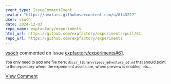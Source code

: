 ```yaml
---
event_type: IssueCommentEvent
avatar: "https://avatars.githubusercontent.com/u/814322?"
user: vsoch
date: 2024-12-03
repo_name: expfactory/experiments
html_url: https://github.com/expfactory/experiments/pull/61
repo_url: https://github.com/expfactory/experiments
---
```


<a href='https://github.com/vsoch' target='_blank'>vsoch</a> commented on issue <a href='https://github.com/expfactory/experiments/pull/61' target='_blank'>expfactory/experiments#61</a>.

<small>You only need to add one file here: `docs/_library/space_adventure_pd.md` that should point to the repository where the experiment assets are, where preview is enabled, etc....</small>

<a href='https://github.com/expfactory/experiments/pull/61' target='_blank'>View Comment</a>